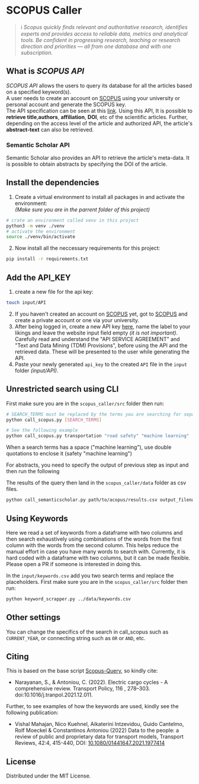 # SCOPUS Caller

> ℹ️ _Scopus quickly finds relevant and authoritative research, identifies experts and provides access to reliable data,
> metrics and analytical tools. Be confident in progressing research, teaching or research direction and priorities
> — all from one database and with one subscription._

## What is _SCOPUS API_

_SCOPUS API_ allows the users to query its database for all the articles based on a specified keyword(s).  
A user needs to create an account on [SCOPUS](https://www.elsevier.com/solutions/scopus) using your university or
personal account and generate the SCOPUS key.   
The API specification can be seen at this [link](https://github.com/ElsevierDev/elsapy). Using this API, It is possible
to **retrieve title**,**authors**, **affiliation**, **DOI**, etc of the scientific articles. Further, depending on the
access level of the article and authorized API, the article's **abstract-text** can also be retrieved.

### Semantic Scholar API

Semantic Scholar also provides an API to retrieve the article's meta-data. It is possible to obtain abstracts by
specifying the DOI of the article.

## Install the dependencies

1) Create a virtual environment to install all packages in and activate the environment:  
   *(Make sure you are in the parrent folder of this project)*

```sh
# crate an environment called venv in this project
python3 -m venv ./venv
# activate the environment
source ./venv/bin/activate
```

2) Now install all the neccessary requirements for this project:

```sh
pip install -r requirements.txt
```

## Add the API_KEY

1) create a new file for the api key:

```sh
touch input/API   
```

2) If you haven't created an account on [SCOPUS](https://dev.elsevier.com) yet, got to 
  [SCOPUS](https://www.elsevier.com/solutions/scopus) and create a private account or one via your university.
3) After being logged in, create a new API key [here](https://dev.elsevier.com/apikey/manage), name the label to your
   likings and leave the website input field empty *(it is not important)*.  
   Carefully read and understand the "API
   SERVICE AGREEMENT" and "Text and Data Mining (TDM) Provisions", before using the API and the retrieved data. These
   will be presented to the user while generating the API.
4) Paste your newly generated `api_key` to the created `API` file in the `input` folder _(input/API)_.


## Unrestricted search using CLI
First make sure you are in the `scopus_caller/src` folder then run:

```sh
# SEARCH_TERMS must be replaced by the terms you are searching for separated by a space
python call_scopus.py [SEARCH_TERMS]

# See the following example
python call_scopus.py transportation "road safety" "machine learning"
```

When a search terms has a space ("machine learning"), use double quotations to enclose it (safety "machine learning")

For abstracts, you need to specify the output of previous step as input and then run the following

The results of the query then land in the `scopus_caller/data` folder as csv files.

```sh
python call_semanticscholar.py path/to/acopus/results.csv output_filename
```
## Using Keywords
Here we read a set of keywords from a dataframe with two columns and then search exhaustively using combinations of the words from the first column with the words from the second column. This helps reduce the manual effort in case you have many words to search with. Currently, it is hard coded with a dataframe with two columns, but it can be made flexible. Please open a PR if someone is interested in doing this.

In the `input/keywords.csv` add you two search terms and replace the placeholders.
First make sure you are in the `scopus_caller/src` folder then run:

```sh
python keyword_scrapper.py ../data/keywords.csv
```

## Other settings

You can change the specifics of the search in call_scopus such as ```CURRENT_YEAR```, or connecting string such
as ```OR``` or ```AND```, etc.

## Citing

This is based on the base script [Scopus-Query](https://github.com/nsanthanakrishnan/Scopus-Query), so kindly cite:

- Narayanan, S., & Antoniou, C. (2022). Electric cargo cycles - A comprehensive review. Transport Policy, 116 , 278–303.
  doi:10.1016/j.tranpol.2021.12.011.

Further, to see examples of how the keywords are used, kindly see the following publication:

- Vishal Mahajan, Nico Kuehnel, Aikaterini Intzevidou, Guido Cantelmo, Rolf Moeckel & Constantinos Antoniou (2022) Data
  to the people: a review of public and proprietary data for transport models, Transport Reviews, 42:4, 415-440,
  DOI: [10.1080/01441647.2021.1977414](https://www.tandfonline.com/doi/full/10.1080/01441647.2021.1977414?scroll=top&needAccess=true)

## License

Distributed under the MIT License.

